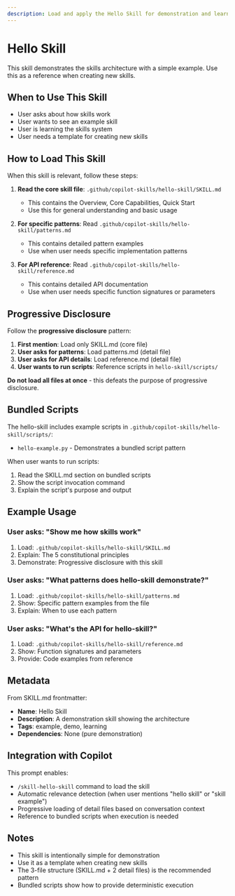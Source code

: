 ```yaml
---
description: Load and apply the Hello Skill for demonstration and learning purposes
---
```


# Hello Skill

This skill demonstrates the skills architecture with a simple example. Use this as a reference when creating new skills.

## When to Use This Skill

- User asks about how skills work
- User wants to see an example skill
- User is learning the skills system
- User needs a template for creating new skills

## How to Load This Skill

When this skill is relevant, follow these steps:

1. **Read the core skill file**: `.github/copilot-skills/hello-skill/SKILL.md`
   - This contains the Overview, Core Capabilities, Quick Start
   - Use this for general understanding and basic usage

2. **For specific patterns**: Read `.github/copilot-skills/hello-skill/patterns.md`
   - This contains detailed pattern examples
   - Use when user needs specific implementation patterns

3. **For API reference**: Read `.github/copilot-skills/hello-skill/reference.md`
   - This contains detailed API documentation
   - Use when user needs specific function signatures or parameters

## Progressive Disclosure

Follow the **progressive disclosure** pattern:

1. **First mention**: Load only SKILL.md (core file)
2. **User asks for patterns**: Load patterns.md (detail file)
3. **User asks for API details**: Load reference.md (detail file)
4. **User wants to run scripts**: Reference scripts in `hello-skill/scripts/`

**Do not load all files at once** - this defeats the purpose of progressive disclosure.

## Bundled Scripts

The hello-skill includes example scripts in `.github/copilot-skills/hello-skill/scripts/`:
- `hello-example.py` - Demonstrates a bundled script pattern

When user wants to run scripts:
1. Read the SKILL.md section on bundled scripts
2. Show the script invocation command
3. Explain the script's purpose and output

## Example Usage

### User asks: "Show me how skills work"
1. Load: `.github/copilot-skills/hello-skill/SKILL.md`
2. Explain: The 5 constitutional principles
3. Demonstrate: Progressive disclosure with this skill

### User asks: "What patterns does hello-skill demonstrate?"
1. Load: `.github/copilot-skills/hello-skill/patterns.md`
2. Show: Specific pattern examples from the file
3. Explain: When to use each pattern

### User asks: "What's the API for hello-skill?"
1. Load: `.github/copilot-skills/hello-skill/reference.md`
2. Show: Function signatures and parameters
3. Provide: Code examples from reference

## Metadata

From SKILL.md frontmatter:
- **Name**: Hello Skill
- **Description**: A demonstration skill showing the architecture
- **Tags**: example, demo, learning
- **Dependencies**: None (pure demonstration)

## Integration with Copilot

This prompt enables:
- `/skill-hello-skill` command to load the skill
- Automatic relevance detection (when user mentions "hello skill" or "skill example")
- Progressive loading of detail files based on conversation context
- Reference to bundled scripts when execution is needed

## Notes

- This skill is intentionally simple for demonstration
- Use it as a template when creating new skills
- The 3-file structure (SKILL.md + 2 detail files) is the recommended pattern
- Bundled scripts show how to provide deterministic execution
